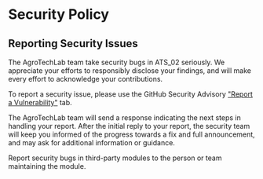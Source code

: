 # Security Policy

## Reporting Security Issues

The AgroTechLab team take security bugs in ATS_02 seriously. We appreciate your efforts to responsibly disclose your findings, and will make every effort to acknowledge your contributions.

To report a security issue, please use the GitHub Security Advisory ["Report a Vulnerability"](https://github.com/agrotechlab-ifsc/ats_02/security/advisories/new) tab.

The AgroTechLab team will send a response indicating the next steps in handling your report. After the initial reply to your report, the security team will keep you informed of the progress towards a fix and full announcement, and may ask for additional information or guidance.

Report security bugs in third-party modules to the person or team maintaining the module.